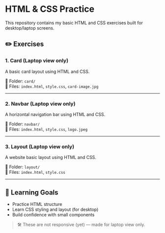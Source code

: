 # HTML & CSS Practice

This repository contains my basic HTML and CSS exercises built for desktop/laptop screens.

## ✏️ Exercises

### 1. Card (Laptop view only)
A basic card layout using HTML and CSS.

📁 Folder: `card/`  
📄 Files: `index.html`, `style.css`, `card-image.jpg`

---

### 2. Navbar (Laptop view only)
A horizontal navigation bar using HTML and CSS.

📁 Folder: `navbar/`  
📄 Files: `index.html`, `style.css`, `logo.jpeg`

---
### 3. Layout (Laptop view only)
A website basic layout using HTML and CSS.

📁 Folder: `layout/`  
📄 Files: `index.html`, `style.css`

---
## 🚀 Learning Goals
- Practice HTML structure
- Learn CSS styling and layout (for desktop)
- Build confidence with small components

> 🛠 These are not responsive (yet) — made for laptop view only.
